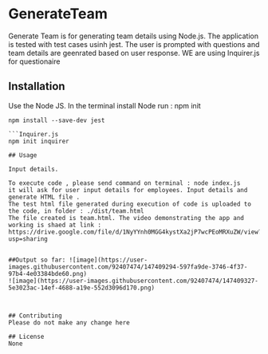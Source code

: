 # GenerateTeam

Generate Team  is for generating team details using Node.js. The application is tested with test cases usinh jest. The user is prompted with questions and team details are geenrated based on user response.
WE are using Inquirer.js for questionaire

## Installation

Use the Node JS. In the terminal install Node 
run : npm init
```Jest 
npm install --save-dev jest

```Inquirer.js
npm init inquirer

## Usage

Input details. 

To execute code , please send command on terminal : node index.js 
it will ask for user input details for employees. Input details and generate HTML file . 
The test html file generated during execution of code is uploaded to the code, in folder : ./dist/team.html
The file created is team.html. The video demonstrating the app and working is shaed at link : https://drive.google.com/file/d/1NyYYnh0MGG4kystXa2jP7wcPEoMRXuZW/view?usp=sharing


##Output so far: ![image](https://user-images.githubusercontent.com/92407474/147409294-597fa9de-3746-4f37-97b4-4e03384bde60.png)
![image](https://user-images.githubusercontent.com/92407474/147409327-5e3023ac-14ef-4688-a19e-552d3096d170.png)



## Contributing
Please do not make any change here

## License
None
